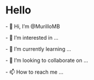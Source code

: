  

<h1> Hello </h1>
<p>- 👋 Hi, I’m @MurilloMB</p>
<p>- 👀 I’m interested in ...</p>
<p>- 🌱 I’m currently learning ...</p>
<p>- 💞️ I’m looking to collaborate on ...</p>
<p>- 📫 How to reach me ...</p>

<!---
MurilloMB/MurilloMB is a ✨ special ✨ repository because its `README.md` (this file) appears on your GitHub profile.
You can click the Preview link to take a look at your changes.
--->
